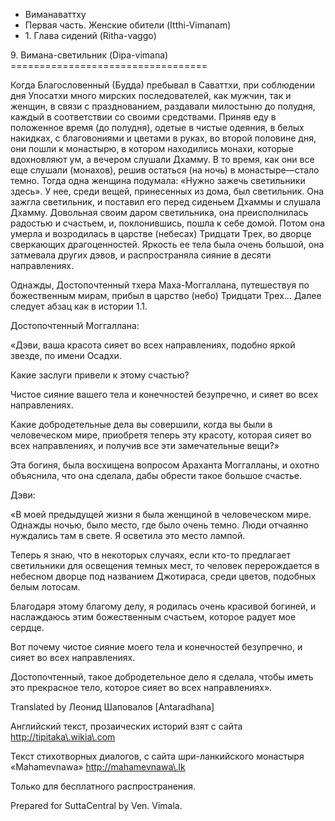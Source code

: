 









* Виманаваттху
* Первая часть\. Женские обители \(Itthi\-Vimanam\)
* 1\. Глава сидений \(Ritha\-vaggo\)


9\. Вимана\-светильник \(Dipa\-vimana\)
\=\=\=\=\=\=\=\=\=\=\=\=\=\=\=\=\=\=\=\=\=\=\=\=\=\=\=\=\=\=\=\=\=\=



Когда Благословенный \(Будда\) пребывал в Саваттхи, при соблюдении дня Упосатхи много мирских последователей, как мужчин, так и женщин, в связи с празднованием, раздавали милостыню до полудня, каждый в соответствии со своими средствами\. Приняв еду в положенное время \(до полудня\), одетые в чистые одеяния, в белых накидках, с благовониями и цветами в руках, во второй половине дня, они пошли к монастырю, в котором находились монахи, которые вдохновляют ум, а вечером слушали Дхамму\. В то время, как они все еще слушали \(монахов\), решив остаться \(на ночь\) в монастыре—стало темно\. Тогда одна женщина подумала: «Нужно зажечь светильники здесь»\. У нее, среди вещей, принесенных из дома, был светильник\. Она зажгла светильник, и поставил его перед сиденьем Дхаммы и слушала Дхамму\. Довольная своим даром светильника, она преисполнилась радостью и счастьем, и, поклонившись, пошла к себе домой\. Потом она умерла и возродилась в царстве \(небесах\) Тридцати Трех, во дворце сверкающих драгоценностей\. Яркость ее тела была очень большой, она затмевала других дэвов, и распространяла сияние в десяти направлениях\.


Однажды, Достопочтенный тхера Маха\-Моггаллана, путешествуя по божественным мирам, прибыл в царство \(небо\) Тридцати Трех… Далее следует абзац как в истории 1\.1\.


Достопочтенный Моггаллана:


«Дэви, ваша красота сияет во всех направлениях, подобно яркой звезде, по имени Осадхи\.


Какие заслуги привели к этому счастью?


Чистое сияние вашего тела и конечностей безупречно, и сияет во всех направлениях\.


Какие добродетельные дела вы совершили, когда вы были в человеческом мире, приобретя теперь эту красоту, которая сияет во всех направлениях, и получив все эти замечательные вещи?»


Эта богиня, была восхищена вопросом Араханта Моггалланы, и охотно объяснила, что она сделала, дабы обрести такое большое счастье\.


Дэви:


«В моей предыдущей жизни я была женщиной в человеческом мире\. Однажды ночью, было место, где было очень темно\. Люди отчаянно нуждались там в свете\. Я осветила это место лампой\.


Теперь я знаю, что в некоторых случаях, если кто\-то предлагает светильники для освещения темных мест, то человек перерождается в небесном дворце под названием Джотираса, среди цветов, подобных белым лотосам\.


Благодаря этому благому делу, я родилась очень красивой богиней, и наслаждаюсь этим божественным счастьем, которое радует мое сердце\.


Вот почему чистое сияние моего тела и конечностей безупречно, и сияет во всех направлениях\.


Достопочтенный, такое добродетельное дело я сделала, чтобы иметь это прекрасное тело, которое сияет во всех направлениях»\.



Translated by Леонид Шаповалов \[Antaradhana\]


Английский текст, прозаических историй взят с сайта <http://tipitaka\.wikia\.com>


Текст стихотворных диалогов, с сайта шри\-ланкийского монастыря «Mahamevnawa» <http://mahamevnawa\.lk>


Только для бесплатного распространения\.


Prepared for SuttaCentral by Ven\. Vimala\.






